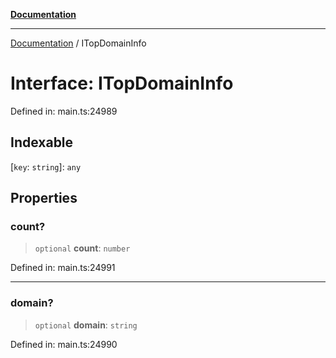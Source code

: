 [**Documentation**](../README.md)

***

[Documentation](../README.md) / ITopDomainInfo

# Interface: ITopDomainInfo

Defined in: main.ts:24989

## Indexable

\[`key`: `string`\]: `any`

## Properties

### count?

> `optional` **count**: `number`

Defined in: main.ts:24991

***

### domain?

> `optional` **domain**: `string`

Defined in: main.ts:24990
